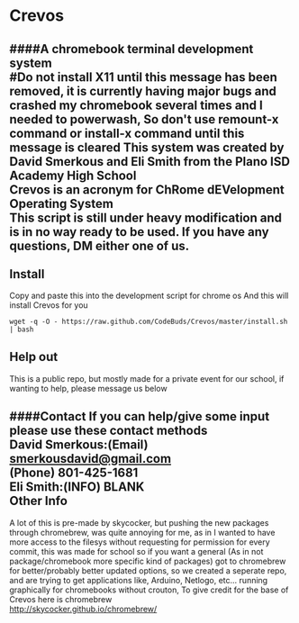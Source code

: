 # Crevos
####A chromebook terminal development system </br>
#Do not install X11 until this message has been removed, it is currently having major bugs and crashed my chromebook several times and I needed to powerwash, So don't use remount-x command or install-x command until this message is cleared
This system was created by David Smerkous and Eli Smith from the Plano ISD Academy High School </br>
Crevos is an acronym for Ch<B>R</B>ome d<B>EV</B>elopment <B>O</B>perating <B>S</B>ystem</br>
This script is still under heavy modification and is in no way ready to be used. If you have any questions, DM either one of us.</br></br>
Install
------------

Copy and paste this into the development script for chrome os
And this will install Crevos for you

    wget -q -O - https://raw.github.com/CodeBuds/Crevos/master/install.sh | bash
    
Help out
------------

This is a public repo, but mostly made for a private event for our school, if wanting to help, please message us below</br>

####Contact
If you can help/give some input please use these contact methods</br>
David Smerkous:(Email) smerkousdavid@gmail.com</br>
               (Phone) 801-425-1681</br>
Eli Smith:(INFO) BLANK</br>
Other Info
------------

  A lot of this is pre-made by skycocker, but pushing the new packages through chromebrew, was quite annoying for me, as in I wanted to have more access to the filesys without requesting for permission for every commit, this was made for school so if you want a general (As in not package/chromebook more specific kind of packages) got to chromebrew for better/probably better updated options, so we created a seperate repo, and are trying to get applications like, Arduino, Netlogo, etc... running graphically for chromebooks without crouton, To give credit for the base of Crevos here is chromebrew</br>
http://skycocker.github.io/chromebrew/
